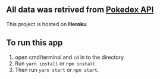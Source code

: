 ## All data was retrived from [Pokedex API](https://pokeapi.co/)

This project is hosted on **Heroku**

## To run this app

1. open cmd/terminal and `cd` in to the directory.
2. Run `yarn install` or `npm install`.
3. Then run `yarn start` or `npm start`.

